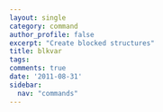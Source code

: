```yaml
---
layout: single
category: command
author_profile: false
excerpt: "Create blocked structures"
title: blkvar
tags:
comments: true
date: '2011-08-31'
sidebar:
  nav: "commands"
---
```

